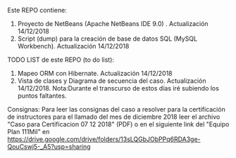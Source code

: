 Este REPO contiene:
1) Proyecto de NetBeans (Apache NetBeans IDE 9.0) . Actualización 14/12/2018
2) Script (dump) para la creación de base de datos SQL (MySQL Workbench). Actualización 14/12/2018

TODO LIST de este REPO (to do list):
1) Mapeo ORM con Hibernate. Actualización 14/12/2018
2) Vista de clases y Diagrama de secuencia del caso. Actualización 14/12/2018.
Nota:Durante el transcurso de estos días iré subiendo los puntos faltantes.

Consignas:
Para leer las consignas del caso a resolver para la certificación de instructores para el llamado del mes de diciembre 2018 leer el archivo "Caso para Certificacion 07 12 2018" (PDF) o en el siguiente link del "Equipo Plan 111Mil" en https://drive.google.com/drive/folders/13sLQGbJObPPq6RDA3ge-QouCswj5-_A5?usp=sharing 


